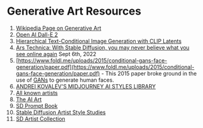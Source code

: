 # Generative Art Resources

1. [Wikipedia Page on Generative Art](https://en.wikipedia.org/wiki/Generative_art)
2. [Open AI Dall-E 2](https://openai.com/dall-e-2/)
3. [Hierarchical Text-Conditional Image Generation with CLIP Latents](https://arxiv.org/pdf/2204.06125.pdf)
4. [Ars Technica: With Stable Diffusion, you may never believe what you see online again](https://arstechnica.com/information-technology/2022/09/with-stable-diffusion-you-may-never-believe-what-you-see-online-again/) Sept 6th, 2022
5. [https://www.foldl.me/uploads/2015/conditional-gans-face-generation/paper.pdf](https://www.foldl.me/uploads/2015/conditional-gans-face-generation/paper.pdf) - This 2015 paper broke ground in the use of [GANs](glossary#generative-adversarial-network) to generate human faces.
6. [ANDREI KOVALEV'S MIDJOURNEY AI STYLES LIBRARY](https://ckovalev.com/midjourney-ai/techniques)
7. [All known artists](https://stablediffusion.fr/artists)
8. [The AI Art](https://www.the-ai-art.com/modifiers)
9. [SD Prompt Book](https://openart.ai/promptbook)
10. [Stable Diffusion Artist Style Studies](https://proximacentaurib.notion.site/e28a4f8d97724f14a784a538b8589e7d?v=42948fd8f45c4d47a0edfc4b78937474)
11. [SD Artist Collection](https://sgreens.notion.site/sgreens/4ca6f4e229e24da6845b6d49e6b08ae7?v=fdf861d1c65d456e98904fe3f3670bd3)


